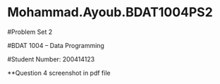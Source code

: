 # Mohammad.Ayoub.BDAT1004PS2

#Problem Set 2

#BDAT 1004 – Data Programming

#Student Number: 200414123

**Question 4 screenshot in pdf file